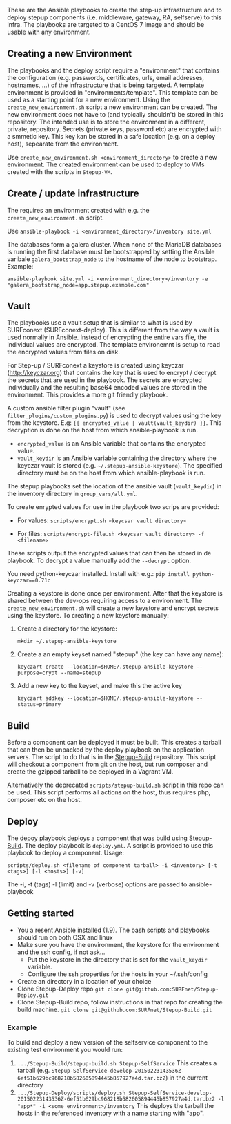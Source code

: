 These are the Ansible playbooks to create the step-up infrastructure and to deploy stepup components (i.e. middleware, gateway, RA, selfserve) to this infra. The playbooks are targeted to a CentOS 7 image and should be usable with any environment.

Creating a new Environment
--------------------------

The playbooks and the deploy script require a "environment" that contains the configuration (e.g. passwords, certificates, urls, email addresses, hostnames, ...) of the infrastructure that is being targeted. A template environment is provided in "environments/template". This template can be used as a starting point for a new environment. Using the `create_new_environment.sh` script a new environment can be created. The new environment does not have to (and typically shouldn't) be stored in this repository. The intended use is to store the environment in a different, private, repository. Secrets (private keys, password etc) are encrypted with a smmetic key. This key kan be stored in a safe location (e.g. on a deploy host), sepearate from the environment.

Use `create_new_environment.sh <environment_directory>` to create a new environment. The created environment can be used to deploy to VMs created with the scripts in `Stepup-VM`.

Create / update infrastructure
------------------------------

The requires an environment created with e.g. the `create_new_environment.sh` script.

Use `ansible-playbook -i <environment_directory>/inventory site.yml`

The databases form a galera cluster. When none of the MariaDB databases is running the first database must be bootstrapped by setting the Ansible varibale `galera_bootstrap_node` to the hostname of the node to bootstrap. Example:

`ansible-playbook site.yml -i <environment_directory>/inventory -e "galera_bootstrap_node=app.stepup.example.com"`


Vault
-----

The playbooks use a vault setup that is similar to what is used by SURFconext (SURFconext-deploy). This is different from the way a vault is used normally in Ansible. Instead of encrypting the entire vars file, the individual values are encrypted. The template environemnt is setup to read the encrypted values from files on disk.

For Step-up / SURFconext a keystore is created using keyczar (http://keyczar.org) that contains the key that is used to encrypt / decrypt the secrets that are used in the playbook. The secrets are encrypted individually and the resulting base64 encoded values are stored in the environment. This provides a more git friendly playbook.

A custom ansible filter plugin "vault" (see `filter_plugins/custom_plugins.py`) is used to decrypt values using the key from the keystore. E.g: `{{ encrypted_value | vault(vault_keydir) }}`. This decryption is done on the host from which ansible-playbook is run.

* `encrypted_value` is an Ansible variable that contains the encrypted value.
* `vault_keydir` is an Ansible variable containing the directory where the keyczar vault is stored (e.g. `~/.stepup-ansible-keystore`). The specified directory must be on the host from which ansible-playbook is run.

The stepup playbooks set the location of the ansible vault (`vault_keydir`) in the inventory directory in `group_vars/all.yml`.


To create enrypted values for use in the playbook two scrips are provided:

* For values: `scripts/encrypt.sh <keycsar vault directory>`

* For files: `scripts/encrypt-file.sh <keycsar vault directory> -f <filename>`

These scripts output the encrypted values that can then be stored in de playbook. To decrypt a value manually add the `--decrypt` option.

You need python-keyczar installed. Install with e.g.:
`pip install python-keyczar==0.71c`


Creating a keystore is done once per environment. After that the keystore is shared between the dev-ops requiring access to a environment. The `create_new_environment.sh` will create a new keystore and encrypt secrets using the keystore. To creating a new keystore manually:

1. Create a directory for the keystore:

   `mkdir ~/.stepup-ansible-keystore`

2. Create a an empty keyset named "stepup" (the key can have any name):

   `keyczart create --location=$HOME/.stepup-ansible-keystore --purpose=crypt --name=stepup`

3. Add a new key to the keyset, and make this the active key

   `keyczart addkey --location=$HOME/.stepup-ansible-keystore --status=primary`


Build
-----

Before a component can be deployed it must be built. This creates a tarball that can then be unpacked by the deploy playbook on the application servers. The script to do that is in the [Stepup-Build](https://github.com/SURFnet/Stepup-Build) repository. This script will checkout a component from git on the host, but run composer and create the gzipped tarball to be deployed in a Vagrant VM.

Alternatively the deprecated `scripts/stepup-build.sh` script in this repo can be used. This script performs all actions on the host, thus requires php, composer etc on the host.


Deploy
------

The depoy playbook deploys a component that was build using [Stepup-Build](https://github.com/SURFnet/Stepup-Build). The deploy playbook is `deploy.yml`. A script is provided to use this playbook to deploy a component. Usage:

   `scripts/deploy.sh <filename of component tarball> -i <inventory> [-t <tags>] [-l <hosts>] [-v]`

The -i, -t (tags) -l (limit) and -v (verbose) options are passed to ansible-playbook


Getting started
---------------

* You a resent Ansible installed (1.9). The bash scripts and playbooks should run on both OSX and linux
* Make sure you have the environment, the keystore for the environment and the ssh config, if not ask...
	* Put the keystore in the directory that is set for the `vault_keydir` variable.
	* Configure the ssh properties for the hosts in your ~/.ssh/config
* Create an directory in a location of your choice
* Clone Stepup-Deploy repo
  `git clone git@github.com:SURFnet/Stepup-Deploy.git`
* Clone Stepup-Build repo, follow instructions in that repo for creating the build machine.
  `git clone git@github.com:SURFnet/Stepup-Build.git`

### Example ###

To build and deploy a new version of the selfservice component to the existing test environment you would run:

1. `.../Stepup-Build/stepup-build.sh Stepup-SelfService`
   This creates a tarball (e.g. `Stepup-SelfService-develop-20150223143536Z-6ef51b629bc968218b582605894445b857927a4d.tar.bz2`) in the current directory
2. `.../Stepup-Deploy/scripts/deploy.sh Stepup-SelfService-develop-20150223143536Z-6ef51b629bc968218b582605894445b857927a4d.tar.bz2 -l "app*" -i <some environment>/inventory`
   This deploys the tarball the hosts in the referenced inventory with a name starting with "app".
